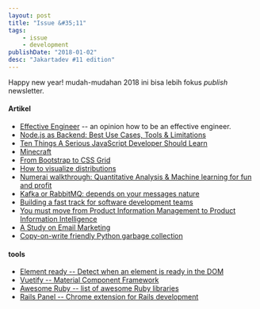 ```yaml
---
layout: post
title: "Issue &#35;11"
tags:
    - issue
    - development
publishDate: "2018-01-02"
desc: "Jakartadev #11 edition"
---
```


Happy new year! mudah-mudahan 2018 ini bisa lebih fokus _publish_ newsletter.

#### Artikel
- [Effective Engineer](https://gist.github.com/rondy/af1dee1d28c02e9a225ae55da2674a6f) -- an opinion how to be an effective engineer.
- [Node.js as Backend: Best Use Cases, Tools & Limitations](https://medium.com/dailyjs/node-js-as-backend-best-use-cases-tools-limitations-9c65165a5bac?utm_source=jakartadev&utm_medium=newsletter)
- [Ten Things A Serious JavaScript Developer Should Learn](https://benmccormick.org/2017/07/19/ten-things-javascript/?utm_source=jakartadev&utm_medium=newsletter)
- [Minecraft](https://www.alicemaz.com/writing/minecraft.html?utm_source=jakartadev&utm_medium=newsletter)
- [From Bootstrap to CSS Grid](https://open.nytimes.com/bootstrap-to-css-grid-87b3f5f830e4?pagewanted=all&utm_source=jakartadev&utm_medium=newsletter)
- [How to visualize distributions](https://towardsdatascience.com/how-to-visualize-distributions-2cf2243c7b8e?utm_source=jakartadev&utm_medium=newsletter)
- [Numerai walkthrough: Quantitative Analysis & Machine learning for fun and profit](https://hackernoon.com/numerai-walkthrough-quantitative-analysis-machine-learning-for-fun-and-profit-3dcdccabd920?utm_source=jakartadev&utm_medium=newsletter)
- [Kafka or RabbitMQ: depends on your messages nature](https://medium.com/dekses/kafka-or-rabbitmq-depends-on-your-messages-nature-e22ca89918e2?utm_source=jakartadev&utm_medium=newsletter)
- [Building a fast track for software development teams](https://www.linkedin.com/pulse/building-fast-track-software-development-teams-yves-junqueira/?utm_source=jakartadev&utm_medium=newsletter)
- [You must move from Product Information Management to Product Information Intelligence](https://www.linkedin.com/pulse/you-must-move-from-product-information-management-jimmy-ekb%C3%A4ck/?utm_source=jakartadev&utm_medium=newsletter)
- [A Study on Email Marketing](https://www.linkedin.com/pulse/study-email-marketing-stephanie-seputra/?utm_source=jakartadev&utm_medium=newsletter)
- [Copy-on-write friendly Python garbage collection](https://engineering.instagram.com/copy-on-write-friendly-python-garbage-collection-ad6ed5233ddf?utm_source=jakartadev&utm_medium=newsletter)

#### tools
- [Element ready -- Detect when an element is ready in the DOM](https://github.com/sindresorhus/element-ready?utm_source=jakartadev&utm_medium=newsletter)
- [Vuetify -- Material Component Framework](https://vuetifyjs.com/?utm_source=jakartadev&utm_medium=newsletter)
- [Awesome Ruby -- list of awesome Ruby libraries](http://awesome-ruby.com/?utm_source=jakartadev&utm_medium=newsletter)
- [Rails Panel -- Chrome extension for Rails development](https://github.com/dejan/rails_panel?utm_source=jakartadev&utm_medium=newsletter)
